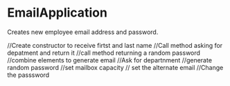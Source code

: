 # EmailApplication
Creates new employee email address and password. 

//Create constructor to receive firtst and last name
//Call method asking for depatment and return it
//call method returning a random password
//combine elements to generate email
//Ask for departnment 
//generate random password 
//set mailbox capacity
// set the alternate email 
//Change the passsword
